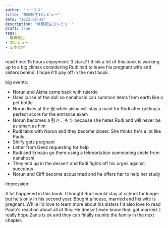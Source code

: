 ```yaml
---
author: "トーマス"
title: "無職転生11レビュー"
date: "2022-06-28"
description: "無職転生11レビュー"
draft: true
tags:
- 無職転生
- 本レビュー
- 日本文学
---
```


read time: 15 hours
enjoyment: 3 stars? I think a lot of this book is working up to a big climax considering Rudi had to leave his pregnant wife and sisters behind. I hope it'll pay off in the next book.

big events:
- Norun and Aisha came back with ruierdo
- Uses curse of the doll so nanahoshi can summon items from earth like a pet bottle
- Norun lives at the 寮 while aisha will stay a maid for Rudi after getting a perfect score for the entrance exam
- Norun becomes a 引きこもり because she hates Rudi and will never be as smart as him
- Rudi talks with Norun and they become closer. She thinks he's a lot like Paulo
- Shilfy gets pregnant
- Letter from Geez requesting for help
- Rudi and Erinazu go there using a teleportation summoning circle from nanahoshi
- They end up in the dessert and Rudi fights off his urges against succubus
- Norun and Cliff become acquainted and he offers her to help her study 

Impression:

A lot happened in this book. I thought Rudi would stay at school for longer but he's only in his second year. Bought a house, married and his wife is pregnant. While I'd love to learn more about his sisters I'd also love to read Paulo's reaction about all of this. He doesn't even know Rudi got married. I really hope Zanis is ok and they can finally reunite the family in the next chapter.